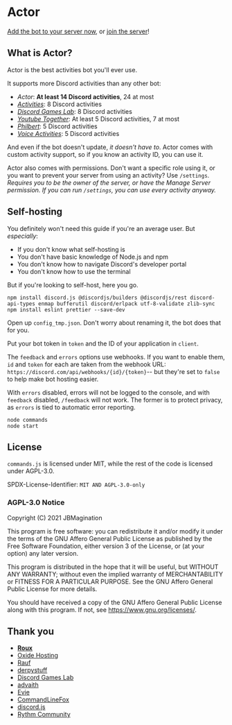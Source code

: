 # Actor
[Add the bot to your server now](https://discord.com/api/oauth2/authorize?client_id=891437279858540554&permissions=1&scope=bot%20applications.commands&response=code), or [join the server](https://top.gg/servers/887291094885339147)!

## What is Actor?
Actor is the best activities bot you'll ever use.

It supports more Discord activities than any other bot:
- *Actor*: **At least 14 Discord activities**, 24 at most
- *[Activities](https://github.com/advaith1/activities)*: 8 Discord activities
- *[Discord Games Lab](https://discord.gg/discordgameslab)*: 8 Discord activities
- *[Youtube Together](https://top.gg/bot/831408659262472222)*: At least 5 Discord activities, 7 at most
- *[Philbert](https://philbert.fish)*: 5 Discord activities
- *[Voice Activities](https://arealwant.github.io/VoiceActivities/)*: 5 Discord activities

And even if the bot doesn't update, *it doesn't have to*. Actor comes with custom activity support, so if you know an activity ID, you can use it.

Actor also comes with permissions. Don't want a specific role using it, or you want to prevent your server from using an activity? Use `/settings`. *Requires you to be the owner of the server, or have the Manage Server permission. If you can run `/settings`, you can use every activity anyway.*

## Self-hosting
You definitely won't need this guide if you're an average user. But *especially*:
- If you don't know what self-hosting is
- You don't have basic knowledge of Node.js and npm
- You don't know how to navigate Discord's developer portal
- You don't know how to use the terminal

But if you're looking to self-host, here you go.
```
npm install discord.js @discordjs/builders @discordjs/rest discord-api-types enmap bufferutil discord/erlpack utf-8-validate zlib-sync
npm install eslint prettier --save-dev
```

Open up `config_tmp.json`. Don't worry about renaming it, the bot does that for you. 

Put your bot token in `token` and the ID of your application in `client`. 

The `feedback` and `errors` options use webhooks. If you want to enable them, `id` and `token` for each are taken from the webhook URL: `https://discord.com/api/webhooks/{id}/{token}`-- but they're set to `false` to help make bot hosting easier.

With `errors` disabled, errors will not be logged to the console, and with `feedback` disabled, `/feedback` will not work. The former is to protect privacy, as `errors` is tied to automatic error reporting.

```
node commands
node start
```

## License
`commands.js` is licensed under MIT, while the rest of the code is licensed under AGPL-3.0.

SPDX-License-Identifier: `MIT AND AGPL-3.0-only`

### AGPL-3.0 Notice
Copyright (C) 2021 JBMagination

This program is free software: you can redistribute it and/or modify it under the terms of the GNU Affero General Public License as published by the Free Software Foundation, either version 3 of the License, or (at your option) any later version.

This program is distributed in the hope that it will be useful, but WITHOUT ANY WARRANTY; without even the implied warranty of MERCHANTABILITY or FITNESS FOR A PARTICULAR PURPOSE.  See the GNU Affero General Public License for more details.

You should have received a copy of the GNU Affero General Public License along with this program.  If not, see <https://www.gnu.org/licenses/>.

## Thank you
- **[Roux](https://github.com/sudocode1)**
- [Oxide Hosting](https://oxide.host)
- [Rauf](https://github.com/ItsRauf)
- [derpystuff](https://gitlab.com/derpystuff)
- [Discord Games Lab](https://discord.gg/discordgameslab)
- [advaith](https://github.com/advaith1)
- [Evie](https://github.com/eslachance)
- [CommandLineFox](https://github.com/CommandLineFox)
- [discord.js](https://github.com/discordjs/discord.js)
- [Rythm Community](https://discord.gg/rythm)
